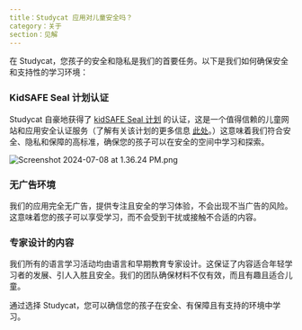 ```yaml
---
title：Studycat 应用对儿童安全吗？
category：关于
section：见解
---
```

在 Studycat，您孩子的安全和隐私是我们的首要任务。以下是我们如何确保安全和支持性的学习环境：

### KidSAFE Seal 计划认证

Studycat 自豪地获得了 [kidSAFE Seal 计划](https://www.kidsafeseal.com/certifiedproducts/Studycat_fun_appseries.html) 的认证，这是一个值得信赖的儿童网站和应用安全认证服务（了解有关该计划的更多信息 [此处](https://www.kidsafeseal.com/aboutourprogram.html)。）这意味着我们符合安全、隐私和保障的高标准，确保您的孩子可以在安全的空间中学习和探索。

![Screenshot 2024-07-08 at 1.36.24 PM.png](https://help.Studycat.com/hc/article_attachments/34779667893401)

### 无广告环境

我们的应用完全无广告，提供专注且安全的学习体验，不会出现不当广告的风险。这意味着您的孩子可以享受学习，而不会受到干扰或接触不合适的内容。

### 专家设计的内容

我们所有的语言学习活动均由语言和早期教育专家设计。这保证了内容适合年轻学习者的发展、引人入胜且安全。我们的团队确保材料不仅有效，而且有趣且适合儿童。

通过选择 Studycat，您可以确信您的孩子在安全、有保障且有支持的环境中学习。